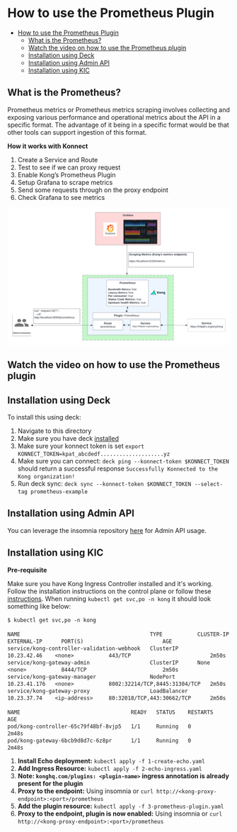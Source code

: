 # How to use the Prometheus Plugin

- [How to use the Prometheus Plugin](#how-to-use-the-prometheus-plugin)
  - [What is the Prometheus?](#what-is-the-prometheus)
  - [Watch the video on how to use the Prometheus plugin](#watch-the-video-on-how-to-use-the-prometheus-plugin)
  - [Installation using Deck](#installation-using-deck)
  - [Installation using Admin API](#installation-using-admin-api)
  - [Installation using KIC](#installation-using-kic)

## What is the Prometheus?

Prometheus metrics or Prometheus metrics scraping involves collecting and exposing various performance and operational metrics about the API in a specific format. The advantage of it being in a specific format would be that other tools can support ingestion of this format.

**How it works with Konnect**

1. Create a Service and Route
2. Test to see if we can proxy request
3. Enable Kong’s Prometheus Plugin
4. Setup Grafana to scrape metrics
5. Send some requests through on the proxy endpoint
6. Check Grafana to see metrics


![Prometheus Diagram](../../images/Prometheus.png)

## Watch the video on how to use the Prometheus plugin

<!--
[![First [PLUGIN NAME]](./images/activate.png)](https://youtu.be/ "First [PLUGIN NAME]")
-->

## Installation using Deck

To install this using deck:

1. Navigate to this directory
2. Make sure you have deck [installed](https://docs.konghq.com/deck/latest/installation/)
3. Make sure your konnect token is set `export KONNECT_TOKEN=kpat_abcdedf....................yz`
4. Make sure you can connect: `deck ping --konnect-token $KONNECT_TOKEN` should return a successful response `Successfully Konnected to the Kong organization!`
5. Run deck sync: `deck sync --konnect-token $KONNECT_TOKEN --select-tag prometheus-example`

## Installation using Admin API

You can leverage the insomnia repository [here](https://github.com/irishtek-solutions/kong-konnect-inso) for Admin API usage.

## Installation using KIC

**Pre-requisite**

Make sure you have Kong Ingress Controller installed and it's working. Follow the installation instructions on the control plane or follow these [instructions](../../install/kic-install/). When running  `kubectl get svc,po -n kong` it should look something like below:

```
$ kubectl get svc,po -n kong

NAME                                         TYPE           CLUSTER-IP     EXTERNAL-IP      PORT(S)                         AGE
service/kong-controller-validation-webhook   ClusterIP      10.23.42.46    <none>           443/TCP                         2m50s
service/kong-gateway-admin                   ClusterIP      None           <none>           8444/TCP                        2m50s
service/kong-gateway-manager                 NodePort       10.23.41.176   <none>           8002:32214/TCP,8445:31304/TCP   2m50s
service/kong-gateway-proxy                   LoadBalancer   10.23.37.74    <ip-address>     80:32018/TCP,443:30662/TCP      2m50s

NAME                                   READY   STATUS    RESTARTS   AGE
pod/kong-controller-65c79f48bf-8vjp5   1/1     Running   0          2m48s
pod/kong-gateway-6bcb9d8d7c-6z8pr      1/1     Running   0          2m48s
```

1. **Install Echo deployment:** `kubectl apply -f 1-create-echo.yaml` 
2. **Add Ingress Resource:** `kubectl apply -f 2-echo-ingress.yaml`
3. **Note: `konghq.com/plugins: <plugin-name>` ingress annotation is already present for the plugin**
4. **Proxy to the endpoint:** Using insomnia or `curl http://<kong-proxy-endpoint>:<port>/prometheus`
5. **Add the plugin resource:** `kubectl apply -f 3-prometheus-plugin.yaml`
6. **Proxy to the endpoint, plugin is now enabled:** Using insomnia or `curl http://<kong-proxy-endpoint>:<port>/prometheus`